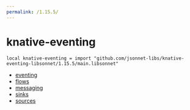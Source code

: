 ```yaml
---
permalink: /1.15.5/
---
```


# knative-eventing

```jsonnet
local knative-eventing = import "github.com/jsonnet-libs/knative-eventing-libsonnet/1.15.5/main.libsonnet"
```



* [eventing](eventing/index.md)
* [flows](flows/index.md)
* [messaging](messaging/index.md)
* [sinks](sinks/index.md)
* [sources](sources/index.md)